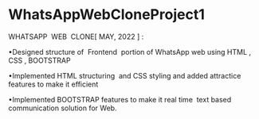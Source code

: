 # WhatsAppWebCloneProject1

WHATSAPP  WEB  CLONE[ MAY, 2022 ] : 

•Designed structure of  Frontend  portion of WhatsApp web using HTML , CSS , BOOTSTRAP  

•Implemented HTML structuring  and CSS styling and added attractice features to make it efficient 

•Implemented BOOTSTRAP features to make it real time  text based communication solution for Web.
